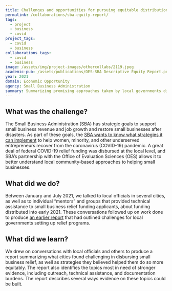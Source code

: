 ```yaml
---
title: Challenges and opportunities for pursuing equitable distribution of small business relief
permalink: /collaborations/sba-equity-report/
tags:
  - project
  - business
  - covid
project_tags:
  - covid
  - business
collaborations_tags: 
  - covid
  - business
image: /assets/img/project-images/othercollabs/2119.jpeg
academic-pub: /assets/publications/OES-SBA Descriptive Equity Report.pdf
year: 2021
domain: Economic Opportunity
agency: Small Business Administration
summary: Summarizing promising approaches taken by local governments disbursing COVID-19 relief
---
```

## What was the challenge? 
The Small Business Administration (SBA) has strategic goals to support small business revenue and job growth and restore small businesses after disasters. As part of these goals, the <a href="https://www.sba.gov/sites/default/files/2021-06/FY2021_Enterprise_Learning_Agenda-508.pdf" target="_blank">SBA wants to know what strategies it can implement</a> to help women, minority, and other underserved entrepreneurs recover from the coronavirus (COVID-19) pandemic. A great deal of federal COVID-19 relief funding was disbursed at the local level, and SBA’s partnership with the Office of Evaluation Sciences (OES) allows it to better understand local community-based approaches to helping small businesses.

## What did we do? 
Between January and July 2021, we talked to local officials in several cities, as well as to individual “mentors” and groups that provided technical assistance to small business relief funding applicants, about funding distributed into early 2021. These conversations followed up on work done to produce <a href="https://oes.gsa.gov/collaborations/sba-grant-equity/" target="_blank">an earlier report</a> that had outlined challenges for local governments setting up relief programs.

## What did we learn?
We drew on conversations with local officials and others to produce a report summarizing what cities found challenging in disbursing small business relief, as well as strategies they believed helped them do so more equitably. The report also identifies the topics most in need of stronger evidence, including outreach, technical assistance, and documentation burdens. The report describes several ways evidence on these topics could be built.

